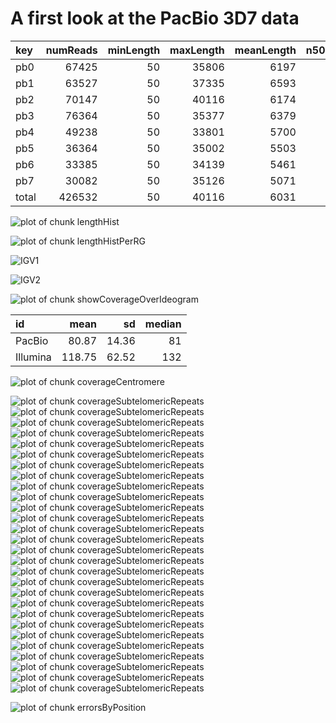 A first look at the PacBio 3D7 data
===================================




|key    |  numReads|  minLength|  maxLength|  meanLength|  n50Value|  alignedReads|  pctAligned|
|:------|---------:|----------:|----------:|-----------:|---------:|-------------:|-----------:|
|pb0    |     67425|         50|      35806|        6197|      9225|         60955|       90.40|
|pb1    |     63527|         50|      37335|        6593|      9707|         57739|       90.89|
|pb2    |     70147|         50|      40116|        6174|      9320|         63182|       90.07|
|pb3    |     76364|         50|      35377|        6379|      9277|         68084|       89.16|
|pb4    |     49238|         50|      33801|        5700|      8719|         45800|       93.02|
|pb5    |     36364|         50|      35002|        5503|      8490|         33104|       91.04|
|pb6    |     33385|         50|      34139|        5461|      8389|         29940|       89.68|
|pb7    |     30082|         50|      35126|        5071|      8055|         26897|       89.41|
|total  |    426532|         50|      40116|        6031|      9058|        385701|       90.43|


![plot of chunk lengthHist](figure/lengthHist.png) 


![plot of chunk lengthHistPerRG](figure/lengthHistPerRG.png) 


![IGV1](figure/IGV_chr1.png)

![IGV2](figure/IGV_indelerrors.png)




![plot of chunk showCoverageOverIdeogram](figure/showCoverageOverIdeogram.png) 


|id        |    mean|     sd|  median|
|:---------|-------:|------:|-------:|
|PacBio    |   80.87|  14.36|      81|
|Illumina  |  118.75|  62.52|     132|





![plot of chunk coverageCentromere](figure/coverageCentromere.png) 


![plot of chunk coverageSubtelomericRepeats](figure/coverageSubtelomericRepeats1.png) ![plot of chunk coverageSubtelomericRepeats](figure/coverageSubtelomericRepeats2.png) ![plot of chunk coverageSubtelomericRepeats](figure/coverageSubtelomericRepeats3.png) ![plot of chunk coverageSubtelomericRepeats](figure/coverageSubtelomericRepeats4.png) ![plot of chunk coverageSubtelomericRepeats](figure/coverageSubtelomericRepeats5.png) ![plot of chunk coverageSubtelomericRepeats](figure/coverageSubtelomericRepeats6.png) ![plot of chunk coverageSubtelomericRepeats](figure/coverageSubtelomericRepeats7.png) ![plot of chunk coverageSubtelomericRepeats](figure/coverageSubtelomericRepeats8.png) ![plot of chunk coverageSubtelomericRepeats](figure/coverageSubtelomericRepeats9.png) ![plot of chunk coverageSubtelomericRepeats](figure/coverageSubtelomericRepeats10.png) ![plot of chunk coverageSubtelomericRepeats](figure/coverageSubtelomericRepeats11.png) ![plot of chunk coverageSubtelomericRepeats](figure/coverageSubtelomericRepeats12.png) ![plot of chunk coverageSubtelomericRepeats](figure/coverageSubtelomericRepeats13.png) ![plot of chunk coverageSubtelomericRepeats](figure/coverageSubtelomericRepeats14.png) ![plot of chunk coverageSubtelomericRepeats](figure/coverageSubtelomericRepeats15.png) ![plot of chunk coverageSubtelomericRepeats](figure/coverageSubtelomericRepeats16.png) ![plot of chunk coverageSubtelomericRepeats](figure/coverageSubtelomericRepeats17.png) ![plot of chunk coverageSubtelomericRepeats](figure/coverageSubtelomericRepeats18.png) ![plot of chunk coverageSubtelomericRepeats](figure/coverageSubtelomericRepeats19.png) ![plot of chunk coverageSubtelomericRepeats](figure/coverageSubtelomericRepeats20.png) ![plot of chunk coverageSubtelomericRepeats](figure/coverageSubtelomericRepeats21.png) ![plot of chunk coverageSubtelomericRepeats](figure/coverageSubtelomericRepeats22.png) ![plot of chunk coverageSubtelomericRepeats](figure/coverageSubtelomericRepeats23.png) ![plot of chunk coverageSubtelomericRepeats](figure/coverageSubtelomericRepeats24.png) ![plot of chunk coverageSubtelomericRepeats](figure/coverageSubtelomericRepeats25.png) ![plot of chunk coverageSubtelomericRepeats](figure/coverageSubtelomericRepeats26.png) ![plot of chunk coverageSubtelomericRepeats](figure/coverageSubtelomericRepeats27.png) ![plot of chunk coverageSubtelomericRepeats](figure/coverageSubtelomericRepeats28.png) 


![plot of chunk errorsByPosition](figure/errorsByPosition.png) 

